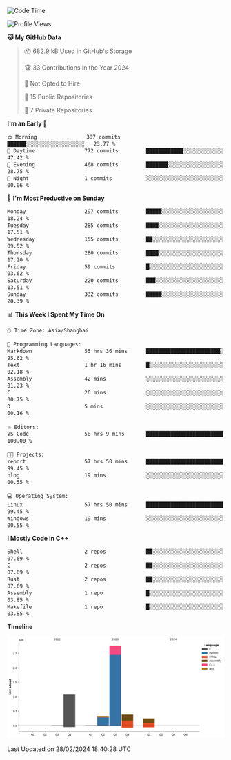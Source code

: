 <!--
**Salvely/Salvely** is a ✨ _special_ ✨ repository because its `README.md` (this file) appears on your GitHub profile.

Here are some ideas to get you started:

- 🔭 I’m currently working on ...
- 🌱 I’m currently learning ...
- 👯 I’m looking to collaborate on ...
- 🤔 I’m looking for help with ...
- 💬 Ask me about ...
- 📫 How to reach me: ...
- 😄 Pronouns: ...
- ⚡ Fun fact: ...
-->

<!--START_SECTION:waka-->
![Code Time](http://img.shields.io/badge/Code%20Time-520%20hrs%2029%20mins-blue)

![Profile Views](http://img.shields.io/badge/Profile%20Views-45-blue)

**🐱 My GitHub Data** 

> 📦 682.9 kB Used in GitHub's Storage 
 > 
> 🏆 33 Contributions in the Year 2024
 > 
> 🚫 Not Opted to Hire
 > 
> 📜 15 Public Repositories 
 > 
> 🔑 7 Private Repositories 
 > 
**I'm an Early 🐤** 

```text
🌞 Morning                387 commits         ██████░░░░░░░░░░░░░░░░░░░   23.77 % 
🌆 Daytime                772 commits         ████████████░░░░░░░░░░░░░   47.42 % 
🌃 Evening                468 commits         ███████░░░░░░░░░░░░░░░░░░   28.75 % 
🌙 Night                  1 commits           ░░░░░░░░░░░░░░░░░░░░░░░░░   00.06 % 
```
📅 **I'm Most Productive on Sunday** 

```text
Monday                   297 commits         █████░░░░░░░░░░░░░░░░░░░░   18.24 % 
Tuesday                  285 commits         ████░░░░░░░░░░░░░░░░░░░░░   17.51 % 
Wednesday                155 commits         ██░░░░░░░░░░░░░░░░░░░░░░░   09.52 % 
Thursday                 280 commits         ████░░░░░░░░░░░░░░░░░░░░░   17.20 % 
Friday                   59 commits          █░░░░░░░░░░░░░░░░░░░░░░░░   03.62 % 
Saturday                 220 commits         ███░░░░░░░░░░░░░░░░░░░░░░   13.51 % 
Sunday                   332 commits         █████░░░░░░░░░░░░░░░░░░░░   20.39 % 
```


📊 **This Week I Spent My Time On** 

```text
🕑︎ Time Zone: Asia/Shanghai

💬 Programming Languages: 
Markdown                 55 hrs 36 mins      ████████████████████████░   95.62 % 
Text                     1 hr 16 mins        █░░░░░░░░░░░░░░░░░░░░░░░░   02.18 % 
Assembly                 42 mins             ░░░░░░░░░░░░░░░░░░░░░░░░░   01.23 % 
C                        26 mins             ░░░░░░░░░░░░░░░░░░░░░░░░░   00.75 % 
D                        5 mins              ░░░░░░░░░░░░░░░░░░░░░░░░░   00.16 % 

🔥 Editors: 
VS Code                  58 hrs 9 mins       █████████████████████████   100.00 % 

🐱‍💻 Projects: 
report                   57 hrs 50 mins      █████████████████████████   99.45 % 
blog                     19 mins             ░░░░░░░░░░░░░░░░░░░░░░░░░   00.55 % 

💻 Operating System: 
Linux                    57 hrs 50 mins      █████████████████████████   99.45 % 
Windows                  19 mins             ░░░░░░░░░░░░░░░░░░░░░░░░░   00.55 % 
```

**I Mostly Code in C++** 

```text
Shell                    2 repos             ██░░░░░░░░░░░░░░░░░░░░░░░   07.69 % 
C                        2 repos             ██░░░░░░░░░░░░░░░░░░░░░░░   07.69 % 
Rust                     2 repos             ██░░░░░░░░░░░░░░░░░░░░░░░   07.69 % 
Assembly                 1 repo              █░░░░░░░░░░░░░░░░░░░░░░░░   03.85 % 
Makefile                 1 repo              █░░░░░░░░░░░░░░░░░░░░░░░░   03.85 % 
```



**Timeline**

![Lines of Code chart](https://raw.githubusercontent.com/Salvely/Salvely/main/assets/bar_graph.png)


 Last Updated on 28/02/2024 18:40:28 UTC
<!--END_SECTION:waka-->
<!-- ### [![Typing SVG](https://readme-typing-svg.demolab.com?font=JetBrains+Mono&size=22&pause=1000&width=435&height=70&lines=Hi!+I'm+Wen+Gao.+Nice+to+see+you!)](https://git.io/typing-svg)

[![Salvely's GitHub stats](https://github-readme-stats.vercel.app/api?username=Salvely&count_private=true&show_icons=true&theme=buefy&include_all_commits=true)](https://github.com/anuraghazr/github-readme-stats)
[![Top Langs](https://github-readme-stats.vercel.app/api/top-langs/?username=Salvely)](https://github.com/anuraghazr/github-readme-stats)


![Leetcode Stats](https://leetcard.jacoblin.cool/Salvely?theme=wtf&font=Kameron&ext=activity&show_rank=true)

![](https://komarev.com/ghpvc/?username=Salvely)
-->
